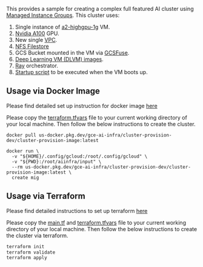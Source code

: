 This provides a sample for creating a complex full featured AI cluster using [Managed Instance
Groups](https://cloud.google.com/compute/docs/instance-groups). This cluster uses:
1. Single instance of
   [a2-highgpu-1g](https://cloud.google.com/compute/docs/accelerator-optimized-machines) VM.
1. [Nvidia A100](https://cloud.google.com/compute/docs/gpus) GPU.
2. New single [VPC](https://cloud.google.com/vpc/docs/vpc).
3. [NFS Filestore](https://cloud.google.com/filestore)
4. GCS Bucket mounted in the VM via [GCSFuse](https://cloud.google.com/storage/docs/gcs-fuse).
5. [Deep Learning VM (DLVM) images](https://cloud.google.com/deep-learning-vm/docs/images).
6. [Ray](https://docs.ray.io/en/master/ray-overview/index.html) orchestrator.
7. [Startup script](https://cloud.google.com/compute/docs/instances/startup-scripts)
   to be executed when the VM boots up.

## Usage via Docker Image
Please find detailed set up instruction for docker image
[here](../../../README.md#usage-via-docker-image)

Please copy the [terraform.tfvars](./terraform.tfvars) file to your current working
directory of your local machine. Then follow the below instructions to create the cluster.

```docker
docker pull us-docker.pkg.dev/gce-ai-infra/cluster-provision-dev/cluster-provision-image:latest

docker run \
  -v "${HOME}/.config/gcloud:/root/.config/gcloud" \
  -v "${PWD}:/root/aiinfra/input" \
  --rm us-docker.pkg.dev/gce-ai-infra/cluster-provision-dev/cluster-provision-image:latest \
  create mig 
```

## Usage via Terraform
Please find detailed instructions to set up terraform
[here](../../../README.md#usage-via-terraform)

Please copy the [main.tf](./main.tf) and [terraform.tfvars](./terraform.tfvars) file to your current working
directory of your local machine. Then follow the below instructions to create the cluster
via terraform.

```cmd
terraform init
terraform validate
terraform apply
```

